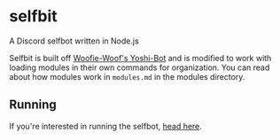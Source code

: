# selfbit
A Discord selfbot written in Node.js

Selfbit is built off [Woofie-Woof's Yoshi-Bot](https://github.com/Woofie-Woof/Yoshi-Bot) and is modified to work with loading modules in their own commands for organization. You can read about how modules work in `modules.md` in the modules directory.

## Running
If you're interested in running the selfbot, [head here](https://github.com/Ahe4d/selfbit/wiki).
